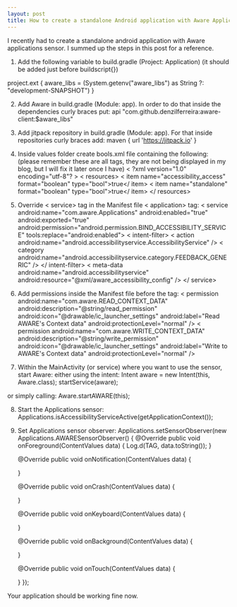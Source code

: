 ```yaml
---
layout: post
title: How to create a standalone Android application with Aware Applications sensor
---
```


I recently had to create a standalone android application with Aware applications sensor.
I summed up the steps in this post for a reference.

1. Add the following variable to build.gradle (Project: Application) (it should be added just before buildscript{})

project.ext {
    aware_libs = (System.getenv("aware_libs") as String ?: "development-SNAPSHOT")
}


2. Add Aware in build.gradle (Module: app). In order to do that inside the dependencies curly braces put:
api "com.github.denzilferreira:aware-client:$aware_libs"

3. Add jitpack repository in build.gradle (Module: app). For that inside repositories curly braces add:
 maven { url 'https://jitpack.io' } 
 
4. Inside values folder create bools.xml file containing the following: (please remember these are all tags, they are not being displayed in my blog, but I will fix it later once I have)
< ?xml version="1.0" encoding="utf-8"? >
< resources>
    < item name="accessibility_access" format="boolean" type="bool">true</ item>
    < item name="standalone" format="boolean" type="bool">true</ item>
</ resources>

5. Override < service> tag in the Manifest file < application> tag:
< service
     android:name="com.aware.Applications"
     android:enabled="true"
     android:exported="true"
     android:permission="android.permission.BIND_ACCESSIBILITY_SERVICE"
     tools:replace="android:enabled">
     < intent-filter>
         < action android:name="android.accessibilityservice.AccessibilityService" />
         < category android:name="android.accessibilityservice.category.FEEDBACK_GENERIC" />
	 </ intent-filter>
     < meta-data
         android:name="android.accessibilityservice"
         android:resource="@xml/aware_accessibility_config" />
</ service>

6. Add permissions inside the Manifest file before the <application> tag:
< permission
        android:name="com.aware.READ_CONTEXT_DATA"
        android:description="@string/read_permission"
        android:icon="@drawable/ic_launcher_settings"
        android:label="Read AWARE&apos;s Context data"
        android:protectionLevel="normal" />
< permission
    android:name="com.aware.WRITE_CONTEXT_DATA"
    android:description="@string/write_permission"
    android:icon="@drawable/ic_launcher_settings"
    android:label="Write to AWARE&apos;s Context data"
    android:protectionLevel="normal" />
	
7. Within the MainActivity (or service) where you want to use the sensor, start Aware:
either using the intent:
 Intent aware = new Intent(this, Aware.class);
 startService(aware);
		
or simply calling: 
 Aware.startAWARE(this);
 
8. Start the Applications sensor:
 Applications.isAccessibilityServiceActive(getApplicationContext());
 
9. Set Applications sensor observer:
Applications.setSensorObserver(new Applications.AWARESensorObserver() {
      @Override
      public void onForeground(ContentValues data) {
          Log.d(TAG, data.toString());
      }

      @Override
      public void onNotification(ContentValues data) {

      }

      @Override
      public void onCrash(ContentValues data) {

      }

      @Override
      public void onKeyboard(ContentValues data) {

      }

      @Override
      public void onBackground(ContentValues data) {

      }
	  
      @Override
      public void onTouch(ContentValues data) {

      }
});


Your application should be working fine now.
